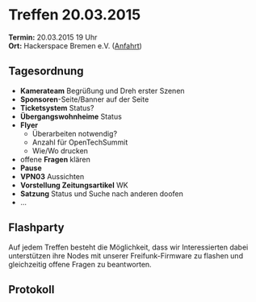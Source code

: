 # Treffen 20.03.2015

**Termin:** 20.03.2015 19 Uhr
<br>
**Ort:** Hackerspace Bremen e.V. ([Anfahrt](https://www.hackerspace-bremen.de/anfahrt/))

## Tagesordnung

* **Kamerateam** Begrüßung und Dreh erster Szenen
* **Sponsoren**-Seite/Banner auf der Seite
* **Ticketsystem** Status?
* **Übergangswohnheime** Status
* **Flyer**
  * Überarbeiten notwendig?
  * Anzahl für OpenTechSummit
  * Wie/Wo drucken
* offene **Fragen** klären
* **Pause**
* **VPN03** Aussichten
* **Vorstellung Zeitungsartikel** WK
* **Satzung** Status und Suche nach anderen doofen
* ...


## Flashparty 
Auf jedem Treffen besteht die Möglichkeit, dass wir Interessierten dabei unterstützen ihre Nodes mit unserer Freifunk-Firmware zu flashen und gleichzeitig offene Fragen zu beantworten.


## Protokoll

